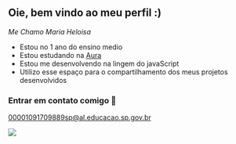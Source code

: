## Oie, bem vindo ao meu perfil :)

_Me Chamo Maria Heloisa_
- Estou no 1 ano do ensino medio
- Estou estudando na [Aura](https://cursos.alura.com.br)
- Estou me desenvolvendo na lingem do javaScript
- Utilizo esse espaço para o compartilhamento dos meus projetos desenvolvidos

### Entrar em contato comigo 📖
00001091709889sp@al.educacao.sp.gov.br

![](https://tenor.com/pt-BR/view/anime-aaaa-yelling-scream-mad-gif-2566373336159153327)

